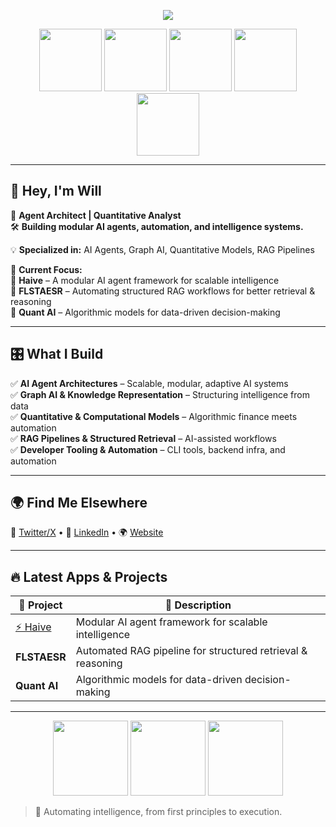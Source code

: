 <!-- Header ASCII Art -->
<p align="center">
  <img src="https://readme-typing-svg.herokuapp.com/?lines=AI+Agent+Architect;Autonomous+Systems+Engineer;Graph+AI+%7C+RAG+%7C+Quant&font=Fira%20Code&color=%23D62F79&center=true&width=500&height=50">
</p>

<div align="center">
  <img src="https://user-images.githubusercontent.com/9512444/144930161-2f783401-8d27-4fdf-a2f7-cc0ba32f1f1f.gif" width="100">
  <img src="https://user-images.githubusercontent.com/9512444/144930161-2f783401-8d27-4fdf-a2f7-cc0ba32f1f1f.gif" width="100">
  <img src="https://media.giphy.com/media/l2JehQ2GitHGdVG9y/giphy.gif" width="100">
  <img src="https://user-images.githubusercontent.com/9512444/144930161-2f783401-8d27-4fdf-a2f7-cc0ba32f1f1f.gif" width="100">
  <img src="https://user-images.githubusercontent.com/9512444/144930161-2f783401-8d27-4fdf-a2f7-cc0ba32f1f1f.gif" width="100">
</div>

---

## 👾 Hey, I'm Will
🦍 **Agent Architect | Quantitative Analyst**  
🛠 **Building modular AI agents, automation, and intelligence systems.**  

💡 **Specialized in:** AI Agents, Graph AI, Quantitative Models, RAG Pipelines  

🚀 **Current Focus:**  
🔹 **Haive** – A modular AI agent framework for scalable intelligence  
🔹 **FLSTAESR** – Automating structured RAG workflows for better retrieval & reasoning  
🔹 **Quant AI** – Algorithmic models for data-driven decision-making  

---

## 🎛️ What I Build
✅ **AI Agent Architectures** – Scalable, modular, adaptive AI systems  
✅ **Graph AI & Knowledge Representation** – Structuring intelligence from data  
✅ **Quantitative & Computational Models** – Algorithmic finance meets automation  
✅ **RAG Pipelines & Structured Retrieval** – AI-assisted workflows  
✅ **Developer Tooling & Automation** – CLI tools, backend infra, and automation  

---

## 🌍 Find Me Elsewhere
📡 [Twitter/X](#) • 👔 [LinkedIn](#) • 🌍 [Website](#)  

---

## 🔥 Latest Apps & Projects
| 🔧 Project | 📝 Description |
|-----------|---------------|
| [⚡ Haive](https://github.com/0rac130fD31phi/haive) | Modular AI agent framework for scalable intelligence |
| **FLSTAESR** | Automated RAG pipeline for structured retrieval & reasoning |
| **Quant AI** | Algorithmic models for data-driven decision-making |

---

<p align="center">
  <img src="https://user-images.githubusercontent.com/9512444/144930161-2f783401-8d27-4fdf-a2f7-cc0ba32f1f1f.gif" width="120">
  <img src="https://media.giphy.com/media/l2JehQ2GitHGdVG9y/giphy.gif" width="120">
  <img src="https://user-images.githubusercontent.com/9512444/144930161-2f783401-8d27-4fdf-a2f7-cc0ba32f1f1f.gif" width="120">
</p>

> 🦍 Automating intelligence, from first principles to execution.
